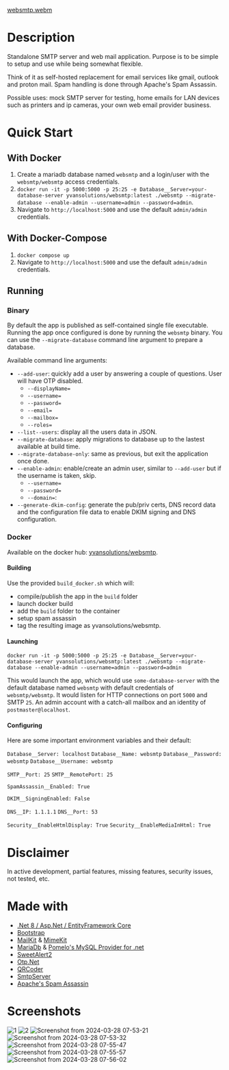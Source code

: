 [websmtp.webm](https://github.com/monaha-hundo/websmtp/assets/139830086/3f4b4234-9442-408c-90d4-ea73ed4ada39)

# Description
Standalone SMTP server and web mail application. Purpose is to be simple to setup and use while being somewhat flexible. 

Think of it as self-hosted replacement for email services like gmail, outlook and proton mail.
Spam handling is done through Apache's Spam Assassin.

Possible uses: mock SMTP server for testing, home emails for LAN devices such as printers and ip cameras, your own web email provider business.

# Quick Start
## With Docker
1. Create a mariadb database named `websmtp` and a login/user with the `websmtp/websmtp` access credentials.
2. `docker run -it -p 5000:5000 -p 25:25 -e Database__Server=your-database-server yvansolutions/websmtp:latest ./websmtp --migrate-database --enable-admin --username=admin --password=admin`.
3. Navigate to `http://localhost:5000` and use the default `admin/admin` credentials.
## With  Docker-Compose
1. `docker compose up`
2. Navigate to `http://localhost:5000` and use the default `admin/admin` credentials.

## Running
### Binary
By default the app is published as self-contained single file executable. 
Running the app once configured is done by running the `websmtp` binary.
You can use the `--migrate-database` command line argument to prepare a database.

Available command line arguments:
- `--add-user`: quickly add a user by answering a couple of questions. User will have OTP disabled.
  - `--displayName=`
  - `--username=`
  - `--password=`
  - `--email=`
  - `--mailbox=`
  - `--roles=`
- `--list--users`: display all the users data in JSON.
- `--migrate-database`: apply migrations to database up to the lastest available at build time.
- `--migrate-database-only`: same as previous, but exit the application once done.
- `--enable-admin`: enable/create an admin user, similar to `--add-user` but if the username is taken, skip.
  - `--username=`
  - `--password=`
  - `--domain=`:
- `--generate-dkim-config`: generate the pub/priv certs, DNS record data and the configuration file data to enable DKIM signing and DNS configuration.

### Docker
Available on the docker hub: [yvansolutions/websmtp](https://hub.docker.com/r/yvansolutions/websmtp).
#### Building
Use the provided `build_docker.sh` which will: 
- compile/publish the app in the `build` folder
- launch docker build
- add the `build` folder to the container
- setup spam assassin
- tag the resulting image as yvansolutions/websmtp.

#### Launching
`docker run -it -p 5000:5000 -p 25:25 -e Database__Server=your-database-server yvansolutions/websmtp:latest ./websmtp --migrate-database --enable-admin --username=admin --password=admin`

This would launch the app, which would use `some-database-server` with the default database named `websmtp` with default credentials of `websmtp/websmtp`. It would listen for HTTP connections on port `5000` and SMTP `25`. An admin account with a catch-all mailbox and an identity of `postmaster@localhost`.

#### Configuring
Here are some important environment variables and their default:

`Database__Server: localhost`
`Database__Name: websmtp`
`Database__Password: websmtp`
`Database__Username: websmtp`

`SMTP__Port: 25`
`SMTP__RemotePort: 25`

`SpamAssassin__Enabled: True`

`DKIM__SigningEnabled: False`

`DNS__IP: 1.1.1.1`
`DNS__Port: 53`

`Security__EnableHtmlDisplay: True`
`Security__EnableMediaInHtml: True`

# Disclaimer
In active development, partial features, missing features, security issues, not tested, etc.

# Made with
- [ .Net 8 / Asp.Net / EntityFramework Core](https://dotnet.microsoft.com/)
- [Bootstrap](https://getbootstrap.com/)
- [MailKit](https://github.com/jstedfast/MailKit) & [MimeKit](https://github.com/jstedfast/MimeKit) 
- [MariaDb](https://mariadb.org/) & [Pomelo's MySQL Provider for .net](https://github.com/PomeloFoundation/Pomelo.EntityFrameworkCore.MySql)
- [SweetAlert2](https://sweetalert2.github.io/)
- [Otp.Net](https://github.com/kspearrin/Otp.NET)
- [QRCoder](https://github.com/codebude/QRCoder)
- [SmtpServer](https://github.com/cosullivan/SmtpServer)
- [Apache's Spam Assassin](https://spamassassin.apache.org/)

# Screenshots
![1](https://github.com/monaha-hundo/websmtp/assets/139830086/cb880b72-db72-428b-a60c-7dfbbe7d8114)
![2](https://github.com/monaha-hundo/websmtp/assets/139830086/0e28c450-d3a7-4935-8d99-d8dd52594f89)
![Screenshot from 2024-03-28 07-53-21](https://github.com/monaha-hundo/websmtp/assets/139830086/317654d2-cd1b-40a4-9453-f01ab9669c2f)
![Screenshot from 2024-03-28 07-53-32](https://github.com/monaha-hundo/websmtp/assets/139830086/cdb07c28-9810-4917-8d58-aa85e89bc6f6)
![Screenshot from 2024-03-28 07-55-47](https://github.com/monaha-hundo/websmtp/assets/139830086/e715888c-fe1d-46f8-883c-32f93fc62732)
![Screenshot from 2024-03-28 07-55-57](https://github.com/monaha-hundo/websmtp/assets/139830086/991b504b-457c-485e-ba88-017aa3482490)
![Screenshot from 2024-03-28 07-56-02](https://github.com/monaha-hundo/websmtp/assets/139830086/31672560-b6cb-4a57-9394-89bbeb78c397)
